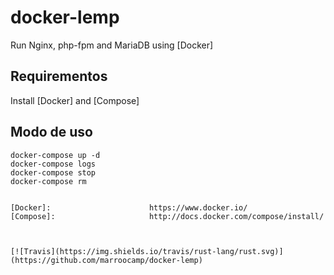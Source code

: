 # docker-lemp

Run Nginx, php-fpm and MariaDB using [Docker]

## Requirementos
Install [Docker] and [Compose]

## Modo de uso
```
docker-compose up -d
docker-compose logs
docker-compose stop
docker-compose rm


[Docker]:                      https://www.docker.io/
[Compose]:                     http://docs.docker.com/compose/install/



[![Travis](https://img.shields.io/travis/rust-lang/rust.svg)](https://github.com/marroocamp/docker-lemp)
